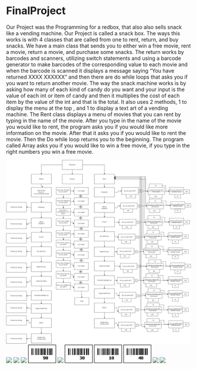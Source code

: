 # FinalProject
Our Project was the Programming for a redbox, that also also sells snack like a vending machine. Our Project is called a snack box. The ways this works is with 4 classes that are called from one to rent, return, and buy snacks. We have a main class that sends you to either win a free movie, rent a movie, return a movie, and purchase some snacks. The return works by barcodes and scanners, utilizing switch statements and using a barcode generator to make barcodes of the corresponding value to each movie and when the barcode is scanned it displays a message saying “You have returned XXXX XXXXXX“ and then there are do while loops that asks you if you want to return another movie. The way the snack machine works is by asking how many of each kind of candy do you want and your input is the value of each int or item of candy and then it multiplies the cost of each item by the value of the int and that is the total. It also uses 2 methods, 1 to display the menu at the top , and 1 to display a text art of a vending machine. The Rent class displays a menu of movies that you can rent by typing in the name of the movie. After you type in the name of the movie you would like to rent, the program asks you if you would like more information on the movie. After that it asks you if you would like to rent the movie. Then the Do while loop returns you to the beginning. The program called Array asks you if you would like to win a free movie, if you type in the right numbers you win a free movie. 

<img src="Redbox.jpg">

<img src=American Assassin.png>
<img src=American Made.png>
<img src=Blade Runner.png>
<img src=Brave.png>
<img src=Happy D Day.png>
<img src=IT.png>
<img src=Kingsman.png>
<img src=MLP.png>
<img src=Spider-Man Homecoming.png>
<img src=The Mountain Between Us.png>
